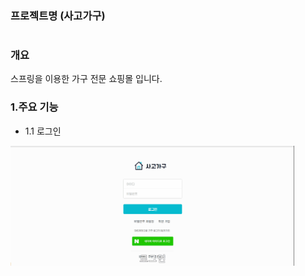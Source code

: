 ### 프로젝트명 (사고가구) 
#
### 개요
스프링을 이용한 가구 전문 쇼핑몰 입니다. 


### 1.주요 기능
* 1.1 로그인

<img src="https://github.com/ajajee/SAGOGAGU/blob/3de71433d782eeca8d7b78bc448a21197c25331a/ii.gif" style="width: 90%">
